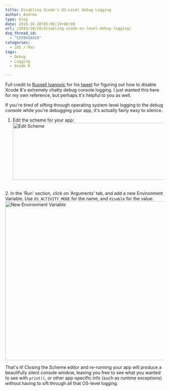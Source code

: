 ```yaml
---
title: Disabling Xcode’s OS-Level Debug Logging
author: Andrew
type: blog
date: 2016-10-28T05:06:19+00:00
url: /2016/10/28/disabling-xcode-os-level-debug-logging/
dsq_thread_id:
  - "5259438419"
categories:
  - iOS / Mac
tags:
  - Debug
  - Logging
  - Xcode 8

---
```

Full credit to [Russell Ivanovic][1] for his [tweet][2] for figuring out how to disable Xcode 8's extremely chatty debug console logging. I just wanted this here for my own reference, but perhaps it's helpful to you as well.

If you're tired of sifting through operating system-level logging to the debug console while you're debugging your app, it's actually fairly easy to silence.


<a name="edit-scheme" class="jump-target"></a>  
1. Edit the scheme for your app:  
[<img src="https://www.andrewcbancroft.com/wp-content/uploads/2016/10/DataHelper_swift-2.png" alt="Edit Scheme" width="529" height="182" class="alignnone size-full wp-image-13064" srcset="https://www.andrewcbancroft.com/wp-content/uploads/2016/10/DataHelper_swift-2.png 529w, https://www.andrewcbancroft.com/wp-content/uploads/2016/10/DataHelper_swift-2-300x103.png 300w" sizes="(max-width: 529px) 100vw, 529px" />][3]

<a name="new-environment-variable" class="jump-target"></a>  
2. In the &#8216;Run' section, click on &#8216;Arguments' tab, and add a new Environment Variable. Use `OS_ACTIVITY_MODE` for the name, and `disable` for the value:  
[<img src="https://www.andrewcbancroft.com/wp-content/uploads/2016/10/DataHelper_swift-4.png" alt="New Environment Variable" width="895" height="506" class="alignnone size-full wp-image-13068" srcset="https://www.andrewcbancroft.com/wp-content/uploads/2016/10/DataHelper_swift-4.png 895w, https://www.andrewcbancroft.com/wp-content/uploads/2016/10/DataHelper_swift-4-300x170.png 300w" sizes="(max-width: 895px) 100vw, 895px" />][4]

That's it! Closing the Scheme editor and re-running your app will produce a beautifully silent console window, leaving you free to see what you wanted to see with `print()`, or other app-specific info (such as runtime exceptions) without having to sift through all that OS-level logging.

<a name="share" class="jump-target"></a>

 [1]: https://twitter.com/rustyshelf
 [2]: https://twitter.com/rustyshelf/status/775505191160328194
 [3]: https://www.andrewcbancroft.com/wp-content/uploads/2016/10/DataHelper_swift-2.png
 [4]: https://www.andrewcbancroft.com/wp-content/uploads/2016/10/DataHelper_swift-4.png